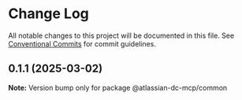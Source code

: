 # Change Log

All notable changes to this project will be documented in this file.
See [Conventional Commits](https://conventionalcommits.org) for commit guidelines.

## 0.1.1 (2025-03-02)

**Note:** Version bump only for package @atlassian-dc-mcp/common
